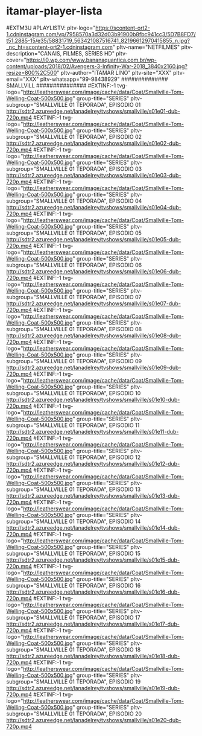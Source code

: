 # itamar-player-lista
#EXTM3U   #PLAYLISTV: pltv-logo="https://scontent-ort2-1.cdninstagram.com/vp/7958570a3d32d03b91900b8fbc941cc3/5D7B8FD7/t51.2885-15/e35/58831719_563421087516741_82196612970415855_n.jpg?_nc_ht=scontent-ort2-1.cdninstagram.com" pltv-name="NETFILMES" pltv-description="CANAIS, FILMES, SERIES HD" pltv-cover="https://i0.wp.com/www.bananaquantica.com.br/wp-content/uploads/2018/02/Avengers-3-Infinity-War-2018_3840x2160.jpg?resize=800%2C500" pltv-author="ITAMAR LINO" pltv-site="XXX" pltv-email="XXX" pltv-whatsapp="99-98438929"   ############## SMALLVILL ###############   #EXTINF:-1 tvg-logo="http://leatherswear.com/image/cache/data/Coat/Smallville-Tom-Welling-Coat-500x500.jpg" group-title="SERIES" pltv-subgroup="SMALLVILLE 01 TEPORADA", EPISODIO 01 http://sdtr2.azureedge.net/lanadelrey/tvshows/smallville/s01e01-dub-720p.mp4  #EXTINF:-1 tvg-logo="http://leatherswear.com/image/cache/data/Coat/Smallville-Tom-Welling-Coat-500x500.jpg" group-title="SERIES" pltv-subgroup="SMALLVILLE 01 TEPORADA", EPISODIO 02 http://sdtr2.azureedge.net/lanadelrey/tvshows/smallville/s01e02-dub-720p.mp4  #EXTINF:-1 tvg-logo="http://leatherswear.com/image/cache/data/Coat/Smallville-Tom-Welling-Coat-500x500.jpg" group-title="SERIES" pltv-subgroup="SMALLVILLE 01 TEPORADA", EPISODIO 03 http://sdtr2.azureedge.net/lanadelrey/tvshows/smallville/s01e03-dub-720p.mp4  #EXTINF:-1 tvg-logo="http://leatherswear.com/image/cache/data/Coat/Smallville-Tom-Welling-Coat-500x500.jpg" group-title="SERIES" pltv-subgroup="SMALLVILLE 01 TEPORADA", EPISODIO 04 http://sdtr2.azureedge.net/lanadelrey/tvshows/smallville/s01e04-dub-720p.mp4  #EXTINF:-1 tvg-logo="http://leatherswear.com/image/cache/data/Coat/Smallville-Tom-Welling-Coat-500x500.jpg" group-title="SERIES" pltv-subgroup="SMALLVILLE 01 TEPORADA", EPISODIO 05 http://sdtr2.azureedge.net/lanadelrey/tvshows/smallville/s01e05-dub-720p.mp4  #EXTINF:-1 tvg-logo="http://leatherswear.com/image/cache/data/Coat/Smallville-Tom-Welling-Coat-500x500.jpg" group-title="SERIES" pltv-subgroup="SMALLVILLE 01 TEPORADA", EPISODIO 06 http://sdtr2.azureedge.net/lanadelrey/tvshows/smallville/s01e06-dub-720p.mp4  #EXTINF:-1 tvg-logo="http://leatherswear.com/image/cache/data/Coat/Smallville-Tom-Welling-Coat-500x500.jpg" group-title="SERIES" pltv-subgroup="SMALLVILLE 01 TEPORADA", EPISODIO 07 http://sdtr2.azureedge.net/lanadelrey/tvshows/smallville/s01e07-dub-720p.mp4  #EXTINF:-1 tvg-logo="http://leatherswear.com/image/cache/data/Coat/Smallville-Tom-Welling-Coat-500x500.jpg" group-title="SERIES" pltv-subgroup="SMALLVILLE 01 TEPORADA", EPISODIO 08 http://sdtr2.azureedge.net/lanadelrey/tvshows/smallville/s01e08-dub-720p.mp4  #EXTINF:-1 tvg-logo="http://leatherswear.com/image/cache/data/Coat/Smallville-Tom-Welling-Coat-500x500.jpg" group-title="SERIES" pltv-subgroup="SMALLVILLE 01 TEPORADA", EPISODIO 09 http://sdtr2.azureedge.net/lanadelrey/tvshows/smallville/s01e09-dub-720p.mp4  #EXTINF:-1 tvg-logo="http://leatherswear.com/image/cache/data/Coat/Smallville-Tom-Welling-Coat-500x500.jpg" group-title="SERIES" pltv-subgroup="SMALLVILLE 01 TEPORADA", EPISODIO 10 http://sdtr2.azureedge.net/lanadelrey/tvshows/smallville/s01e10-dub-720p.mp4  #EXTINF:-1 tvg-logo="http://leatherswear.com/image/cache/data/Coat/Smallville-Tom-Welling-Coat-500x500.jpg" group-title="SERIES" pltv-subgroup="SMALLVILLE 01 TEPORADA", EPISODIO 11 http://sdtr2.azureedge.net/lanadelrey/tvshows/smallville/s01e11-dub-720p.mp4 #EXTINF:-1 tvg-logo="http://leatherswear.com/image/cache/data/Coat/Smallville-Tom-Welling-Coat-500x500.jpg" group-title="SERIES" pltv-subgroup="SMALLVILLE 01 TEPORADA", EPISODIO 12 http://sdtr2.azureedge.net/lanadelrey/tvshows/smallville/s01e12-dub-720p.mp4  #EXTINF:-1 tvg-logo="http://leatherswear.com/image/cache/data/Coat/Smallville-Tom-Welling-Coat-500x500.jpg" group-title="SERIES" pltv-subgroup="SMALLVILLE 01 TEPORADA", EPISODIO 13 http://sdtr2.azureedge.net/lanadelrey/tvshows/smallville/s01e13-dub-720p.mp4  #EXTINF:-1 tvg-logo="http://leatherswear.com/image/cache/data/Coat/Smallville-Tom-Welling-Coat-500x500.jpg" group-title="SERIES" pltv-subgroup="SMALLVILLE 01 TEPORADA", EPISODIO 14 http://sdtr2.azureedge.net/lanadelrey/tvshows/smallville/s01e14-dub-720p.mp4  #EXTINF:-1 tvg-logo="http://leatherswear.com/image/cache/data/Coat/Smallville-Tom-Welling-Coat-500x500.jpg" group-title="SERIES" pltv-subgroup="SMALLVILLE 01 TEPORADA", EPISODIO 15 http://sdtr2.azureedge.net/lanadelrey/tvshows/smallville/s01e15-dub-720p.mp4  #EXTINF:-1 tvg-logo="http://leatherswear.com/image/cache/data/Coat/Smallville-Tom-Welling-Coat-500x500.jpg" group-title="SERIES" pltv-subgroup="SMALLVILLE 01 TEPORADA", EPISODIO 16 http://sdtr2.azureedge.net/lanadelrey/tvshows/smallville/s01e16-dub-720p.mp4  #EXTINF:-1 tvg-logo="http://leatherswear.com/image/cache/data/Coat/Smallville-Tom-Welling-Coat-500x500.jpg" group-title="SERIES" pltv-subgroup="SMALLVILLE 01 TEPORADA", EPISODIO 17 http://sdtr2.azureedge.net/lanadelrey/tvshows/smallville/s01e17-dub-720p.mp4  #EXTINF:-1 tvg-logo="http://leatherswear.com/image/cache/data/Coat/Smallville-Tom-Welling-Coat-500x500.jpg" group-title="SERIES" pltv-subgroup="SMALLVILLE 01 TEPORADA", EPISODIO 18 http://sdtr2.azureedge.net/lanadelrey/tvshows/smallville/s01e18-dub-720p.mp4  #EXTINF:-1 tvg-logo="http://leatherswear.com/image/cache/data/Coat/Smallville-Tom-Welling-Coat-500x500.jpg" group-title="SERIES" pltv-subgroup="SMALLVILLE 01 TEPORADA", EPISODIO 19 http://sdtr2.azureedge.net/lanadelrey/tvshows/smallville/s01e19-dub-720p.mp4  #EXTINF:-1 tvg-logo="http://leatherswear.com/image/cache/data/Coat/Smallville-Tom-Welling-Coat-500x500.jpg" group-title="SERIES" pltv-subgroup="SMALLVILLE 01 TEPORADA", EPISODIO 20 http://sdtr2.azureedge.net/lanadelrey/tvshows/smallville/s01e20-dub-720p.mp4
